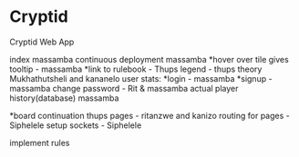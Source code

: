 # Cryptid
Cryptid Web App

index massamba
continuous deployment massamba
*hover over tile  gives tooltip - massamba
*link to rulebook - Thups
legend - thups
theory Mukhathutsheli and kananelo
user stats:
	*login - massamba
	*signup - massamba
	change password - Rit & massamba
	actual player history(database) massamba

*board continuation thups
pages - ritanzwe and kanizo
routing for pages - Siphelele 
setup sockets - Siphelele

implement rules
